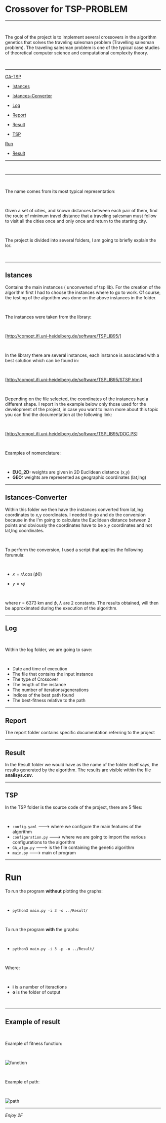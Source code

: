 # Crossover for TSP-PROBLEM

<hr>

<br>

The goal of the project is to implement several crossovers in the algorithm genetics that solves the traveling salesman problem (Travelling salesman problem). The traveling salesman problem is one of the typical case studies of theoretical computer science and computational complexity theory.

<br>

<hr>

[GA-TSP](#crossover-for-tsp-problem)

- [Istances](#istances)

- [Istances-Converter](#istances-converter)

- [Log](#log)

- [Report](#report)

- [Result](#result)

- [TSP](#tsp)

[Run](#run)

- [Result](#example-of-result)

<hr>

<br>

<hr>

<br>

The name comes from its most typical representation:

<br>

Given a set of cities, and known distances between each pair of them, find the route of minimum travel distance that a traveling salesman must follow to visit all the cities once and only once and return to the starting city.

<br>

The project is divided into several folders, I am going to briefly explain the lor.

<br>

<hr>

## Istances

Contains the main instances ( unconverted of tsp lib). For the creation of the algorithm first I had to choose the instances where to go to work. Of course, the testing of the algorithm was done on the above instances in the folder.

<br>

The instances were taken from the library:

<br>

[http://comopt.ifi.uni-heidelberg.de/software/TSPLIB95/]

<br>

In the library there are several instances, each instance is associated with a best solution which can be found in:

<br>

[http://comopt.ifi.uni-heidelberg.de/software/TSPLIB95/STSP.html]

<br>

Depending on the file selected, the coordinates of the instances had a different shape. I report in the example below only those used for the development of the project, in case you want to learn more about this topic you can find the documentation at the following link:

<br>

[http://comopt.ifi.uni-heidelberg.de/software/TSPLIB95/DOC.PS]

<br>

Examples of nomenclature:

<br>

- **EUC_2D:** weights are given in 2D Euclidean distance (x,y)
- **GEO:** weights are represented as geographic coordinates (lat,lng)

<hr>

## Istances-Converter

Within this folder we then have the instances converted from lat,lng coordinates to x,y coordinates. I needed to go and do the conversion because in the I'm going to calculate the Euclidean distance between 2 points and obviously the coordinates have to be x,y coordinates and not lat,lng coordinates.

<br>

To perform the conversion, I used a script that applies the following forumula:

<br>

- $x = r \lambda \cos(\phi 0)$

- $y=r \phi$

<br>

where r = 6373 km and $\phi$, $\lambda$ are 2 constants. The results obtained, will then be approximated during the execution of the algorithm.

<hr>

## Log

<br>

Within the log folder, we are going to save:

<br>

- Date and time of execution
- The file that contains the input instance
- The type of Crossover
- The length of the instance
- The number of iterations/generations
- Indices of the best path found
- The best-fitness relative to the path

<hr>

## Report

The report folder contains specific documentation referring to the project

<hr>

## Result

In the Result folder we would have as the name of the folder itself says, the results generated by the algorithm. The results are visible within the file **analisys.csv**.

<hr>

## TSP

In the TSP folder is the source code of the project, there are 5 files:

<br>

- `config.yaml` ---> where we configure the main features of the algorithm
- `configuration.py` ---> where we are going to import the various configurations to the algorithm
- `GA_algo.py` ---> is the file containing the genetic algorithm
- `main.py` ---> main of program

<hr>

# Run

To run the program **without** plotting the graphs:

<br>

- `python3 main.py -i 3 -o ../Result/`

<br>

To run the program **with** the graphs:

<br>

- `python3 main.py -i 3 -p -o ../Result/`

<br>

Where:

<br>

- **i** is a number of iteractions
- **o** is the folder of output

<br>

<hr>

## Example of result

<br>

Example of fitness function:

<br>

![function](./My_TSP/graph/function.png)

<br>

Example of path:

<br>

![path](./My_TSP/graph/path.png)

<hr>

_Enjoy 2F_
